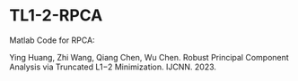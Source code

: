 # TL1-2-RPCA
Matlab Code for RPCA:

Ying Huang, Zhi Wang, Qiang Chen, Wu Chen. Robust Principal Component Analysis via Truncated L1−2 Minimization. IJCNN. 2023.
